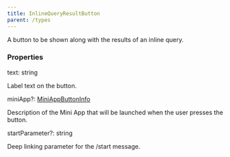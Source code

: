```yaml
---
title: InlineQueryResultButton
parent: /types
---
```


A button to be shown along with the results of an inline query.

### Properties

<div class="flex flex-col gap-3"><div><div class="flex gap-2"><div class="font-mono p" id="p_text" data-anchor><span class="font-bold">text</span><span class="opacity-50">:</span> <span>string</span></div></div><div class="pl-3"><div class="no-margin">

Label text on the button.

</div></div></div><div><div class="flex gap-2"><div class="font-mono p" id="p_miniApp" data-anchor><span class="font-bold">miniApp</span><span class="opacity-50"><span title="Optional" class="cursor-help">?</span>:</span> <a href="/types/miniappbuttoninfo"  >MiniAppButtonInfo</a></div></div><div class="pl-3"><div class="no-margin">

Description of the Mini App that will be launched when the user presses the button.

</div></div></div><div><div class="flex gap-2"><div class="font-mono p" id="p_startParameter" data-anchor><span class="font-bold">startParameter</span><span class="opacity-50"><span title="Optional" class="cursor-help">?</span>:</span> <span>string</span></div></div><div class="pl-3"><div class="no-margin">

Deep linking parameter for the /start message.

</div></div></div></div>

